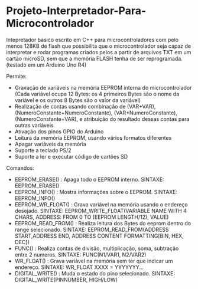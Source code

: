 # Projeto-Interpretador-Para-Microcontrolador
Intepretador básico escrito em C++ para microcontroladores com pelo menos 128KB de flash que possibilita que o microcontrolador seja capaz de interpretar e rodar programas criados pelos a partir de arquivos TXT em um cartão microSD, sem que a memória FLASH tenha de ser reprogramada.
(testado em um Arduino Uno R4)

Permite:
- Gravação de variáveis na memória EEPROM interna do microcontrolador (Cada variável ocupa 12 Bytes: os 4 primeiros Bytes são o nome da variável e os outros 8 Bytes são o valor da variável)
- Realização de contas usando combinação de (VAR+VAR), (NumeroConstante+NumeroConstante), (VAR+NumeroConstante), (NumeroConstante+VAR), e atribuição do resultado dessas contas para outras variáveis
- Ativação dos pinos GPIO do Arduino
- Leitura da memória EEPROM, usando vários formatos diferentes
- Apagar variáveis da memória
- Suporte a teclado PS/2
- Suporte a ler e executar código de cartões SD


Comandos:
- EEPROM_ERASE()       : Apaga todo o EEPROM interno. SINTAXE: EEPROM_ERASE() 
- EEPROM_INFO()        : Mostra informações sobre o EEPROM. SINTAXE: EEPROM_INFO()
- EEPROM_WR_FLOAT()    : Grava variável na memória usando o endereço desejado. SINTAXE: EEPROM_WRITE_FLOAT(VARIABLE NAME WITH 4 CHARS, ADDRESS: FROM 0 TO (EEPROM LENGTH/12), VALUE)
- EEPROM_READ_FROM()   : Realiza leitura dos Bytes do eeprom dentro do range selecionado. SINTAXE: EEPROM_READ_FROM(ADDRESS START,ADDRESS END, ADDRESS CONTENT FORMATTING[BIN, HEX, DEC])
- FUNC()               : Realiza contas de divisão, multiplicação, soma, subtração entre 2 numeros. SINTAXE: FUNC(N1/VAR1, N2/VAR2)
- WR_FLOAT()           : Grava variável na memória sem ter que indicar um endereço. SINTAXE: WR_FLOAT XXXX = YYYYYYY... 
- DIGITAL_WRITE()      : Muda o estado do pino selecionado. SINTAXE: DIGITAL_WRITE(PINNUMBER, HIGH/LOW)
